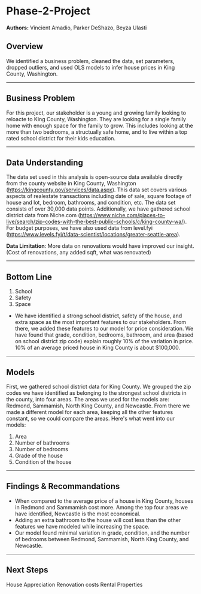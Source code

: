 # Phase-2-Project
**Authors:** Vincient Amadio, Parker DeShazo, Beyza Ulasti
## Overview
We identified a business problem, cleaned the data, set parameters, dropped outliers, and used OLS models to infer house prices in King County, Washington.


*********

## Business Problem
For this project, our stakeholder is a young and growing family looking to reloacte to King County, Washington. They are looking for a single family home with enough space for the family to grow. This includes looking at the more than two bedrooms, a structually safe home, and to live within a top rated school district for their kids education.

**********

## Data Understanding
The data set used in this analysis is open-source data available directly from the county website in King County, Washington (https://kingcounty.gov/services/data.aspx). This data set covers various aspects of realestate transactions including date of sale, square footage of house and lot, bedroom, bathrooms, and condition, etc. The data set consists of over 30,000 data points. Additionally, we have gathered school district data from Niche.com (https://www.niche.com/places-to-live/search/zip-codes-with-the-best-public-schools/c/king-county-wa/). For budget purposes, we have also used data from level.fyi (https://www.levels.fyi/t/data-scientist/locations/greater-seattle-area). 

**Data Limitation**: More data on renovations would have improved our insight. (Cost of renovations, any added sqft, what was renovated)
***********

## Bottom Line

1. School
2. Safety
3. Space
- We have identified a strong school district, safety of the house, and extra space as the most important features to our stakeholders. From there, we added these features to our model for price consideration. We have found that grade, condition, bedrooms, bathroom, and area (based on school district zip code) explain roughly 10% of the variation in price. 10% of an average priced house in King County is about $100,000. 

*************

## Models
First, we gathered school district data for King County. We grouped the zip codes we have identified as belonging to the strongest school districts in the county, into four areas. The areas we used for the models are: Redmond, Sammamish, North King County, and Newcastle. From there we made a different model for each area, keeping all the other features constant, so we could compare the areas. 
Here's what went into our models:
1. Area
2. Number of bathrooms
3. Number of bedrooms
4. Grade of the house
5. Condition of the house

*************

## Findings & Recommandations
- When compared to the average price of a house in King County, houses in Redmond and Sammamish cost more. Among the top four areas we have identified, Newcastle is the most economical. 
- Adding an extra bathroom to the house will cost less than the other features we have modeled while increasing the space. 
- Our model found minimal variation in grade, condition, and the number of bedrooms between Redmond, Sammamish, North King County, and Newcastle.

*************

## Next Steps  

House Appreciation
Renovation costs
Rental Properties

